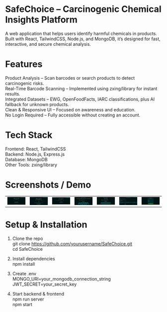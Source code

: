 # SafeChoice – Carcinogenic Chemical Insights Platform
A web application that helps users identify harmful chemicals in products. Built with React, TailwindCSS, Node.js, and MongoDB, it’s designed for fast, interactive, and secure chemical analysis.

# Features 
Product Analysis – Scan barcodes or search products to detect carcinogenic risks. </br>
Real-Time Barcode Scanning – Implemented using zxing/library for instant results.</br>
Integrated Datasets – EWG, OpenFoodFacts, IARC classifications, plus AI fallback for unknown products.</br>
Clean & Responsive UI – Focused on awareness and education.</br>
No Login Required – Fully accessible without creating an account.</br>

# Tech Stack 
Frontend: React, TailwindCSS </br>
Backend: Node.js, Express.js</br>
Database: MongoDB</br>
Other Tools: zxing/library</br>

# Screenshots / Demo
<table>
  <tr>
    <td><img src="frontend/src/assets/screenshots/home.png" alt="SafeChoice Home" width="450"/></td>
    <td><img src="frontend/src/assets/screenshots/search.png" alt="SafeChoice Dashboard" width="450"/></td>
    <td><img src="frontend/src/assets/screenshots/scan.png" alt="SafeChoice Scan" width="450"/></td>
    <td><img src="frontend/src/assets/screenshots/result1.png" alt="SafeChoice Scan" width="450"/></td>
    <td><img src="frontend/src/assets/screenshots/result2.png" alt="SafeChoice Scan" width="450"/></td>
    <td><img src="frontend/src/assets/screenshots/info.png" alt="SafeChoice Scan" width="450"/></td>
    <td><img src="frontend/src/assets/screenshots/feedback.png" alt="SafeChoice Scan" width="450"/></td>  
  </tr>
</table>

# Setup & Installation
1. Clone the repo</br>
git clone https://github.com/yourusername/SafeChoice.git</br>
cd SafeChoice</br>


2. Install dependencies</br>
npm install</br>


3. Create .env</br>
MONGO_URI=your_mongodb_connection_string</br>
JWT_SECRET=your_secret_key</br>


4. Start backend & frontend</br>
npm run server</br>
npm start</br>
